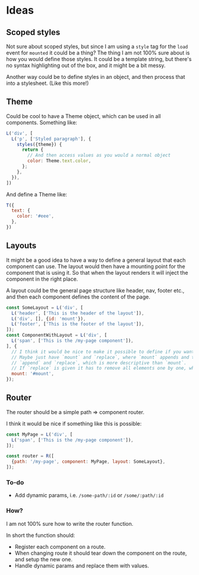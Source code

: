 # Ideas

## Scoped styles

Not sure about scoped styles, but since I am using a `style` tag for the `load` event for `mounted` it could be a thing?
The thing I am not 100% sure about is how you would define those styles. It could be a template string, but there's no
syntax highlighting out of the box, and it might be a bit messy.

Another way could be to define styles in an object, and then process that into a stylesheet. (Like this more!)

## Theme

Could be cool to have a Theme object, which can be used in all components. Something like:

```js
L('div', [
  L('p', ['Styled paragraph'], {
    styles({theme}) {
      return {
        // And then access values as you would a normal object
        color: Theme.text.color,
      };
    },
  }),
])
```

And define a Theme like:

```js
T({
  text: {
    color: '#eee',
  },
})
```

## Layouts

It might be a good idea to have a way to define a general layout that each component can use.
The layout would then have a mounting point for the component that is using it. So that when the layout renders
it will inject the component in the right place.

A layout could be the general page structure like header, nav, footer etc., and then each component defines the content
of the page.

```js
const SomeLayout = L('div', [
  L('header', ['This is the header of the layout']),
  L('div', [], {id: 'mount'}),
  L('footer', ['This is the footer of the layout']),
]);
const ComponentWithLayout = L('div', [
  L('span', ['This is the /my-page component']),
], {
  // I think it would be nice to make it possible to define if you want to append or replace the content when mounting.
  // Maybe just have `mount` and `replace`, where `mount` appends and the other replaces. But then it might be nicer to have:
  // `append` and `replace`, which is more descriptive than `mount`.
  // If `replace` is given it has to remove all elements one by one, which might be a performance issue.
  mount: '#mount',
});
```

## Router

The router should be a simple path => component router.

I think it would be nice if something like this is possible:

```js
const MyPage = L('div', [
  L('span', ['This is the /my-page component']),
]);

const router = R([
  {path: '/my-page', component: MyPage, layout: SomeLayout},
]);
```

### To-do

- Add dynamic params, i.e. `/some-path/:id` or `/some/:path/:id`

### How?

I am not 100% sure how to write the router function.

In short the function should:

- Register each component on a route.
- When changing route it should tear down the component on the route, and setup the new one.
- Handle dynamic params and replace them with values.
